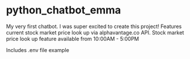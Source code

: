 # python_chatbot_emma

My very first chatbot. I was super excited to create this project!
Features current stock market price look up via alphavantage.co API.
Stock market price look up feature available from 10:00AM - 5:00PM

Includes .env file example
